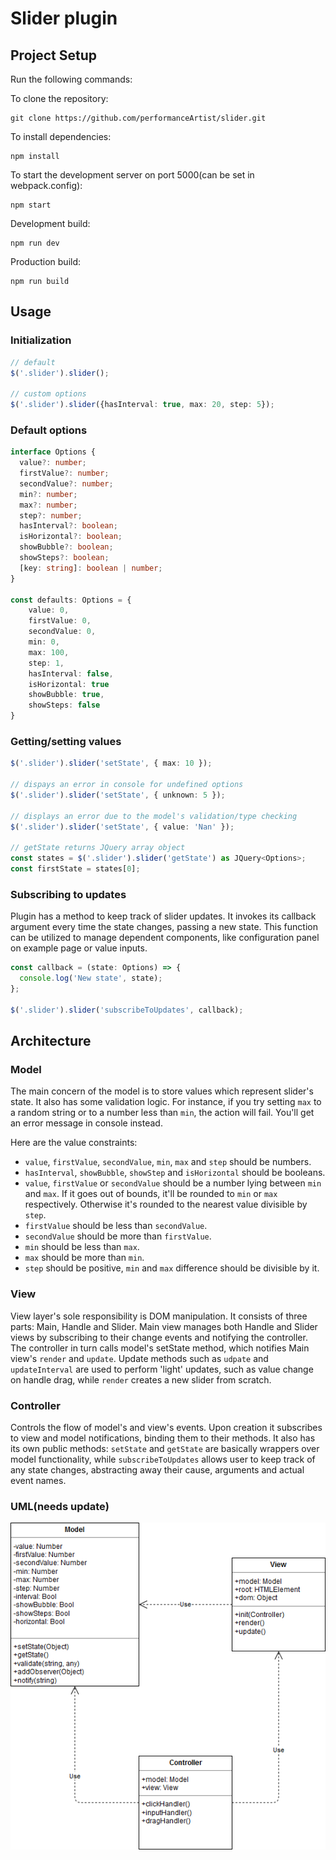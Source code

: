 # Slider plugin

## Project Setup

Run the following commands:

To clone the repository:

```
git clone https://github.com/performanceArtist/slider.git
```

To install dependencies:

```
npm install
```

To start the development server on port 5000(can be set in webpack.config):

```shell
npm start
```

Development build:

```shell
npm run dev
```

Production build:

```
npm run build
```

## Usage

### Initialization

```ts
// default
$('.slider').slider();

// custom options
$('.slider').slider({hasInterval: true, max: 20, step: 5});
```

### Default options

```ts
interface Options {
  value?: number;
  firstValue?: number;
  secondValue?: number;
  min?: number;
  max?: number;
  step?: number;
  hasInterval?: boolean;
  isHorizontal?: boolean;
  showBubble?: boolean;
  showSteps?: boolean;
  [key: string]: boolean | number;
}

const defaults: Options = {
    value: 0,
    firstValue: 0,
    secondValue: 0,
    min: 0,
    max: 100,
    step: 1,
    hasInterval: false,
    isHorizontal: true
    showBubble: true,
    showSteps: false
}
```

### Getting/setting values

```ts
$('.slider').slider('setState', { max: 10 });

// dispays an error in console for undefined options
$('.slider').slider('setState', { unknown: 5 });

// displays an error due to the model's validation/type checking
$('.slider').slider('setState', { value: 'Nan' });

// getState returns JQuery array object
const states = $('.slider').slider('getState') as JQuery<Options>;
const firstState = states[0];
```

### Subscribing to updates

Plugin has a method to keep track of slider updates. It invokes its callback argument every time the state changes, passing a new state. This function can be utilized to manage dependent components, like configuration panel on example page or value inputs. 

```ts
const callback = (state: Options) => {
  console.log('New state', state);
};

$('.slider').slider('subscribeToUpdates', callback);
```

## Architecture

### Model

The main concern of the model is to store values which represent slider's state. It also has some validation logic. For instance, if you try setting `max` to a random string or to a number less than `min`, the action will fail. You'll get an error message in console instead. 

Here are the value constraints:

* `value`, `firstValue`, `secondValue`, `min`, `max` and `step` should be numbers.
* `hasInterval`, `showBubble`, `showStep` and `isHorizontal` should be booleans.
* `value`, `firstValue` or `secondValue` should be a number lying between `min` and `max`. If it goes out of bounds, it'll be rounded to `min` or `max` respectively. Otherwise it's rounded to the nearest value divisible by `step`.
* `firstValue` should be less than `secondValue`.
* `secondValue` should be more than `firstValue`.
* `min` should be less than `max`.
* `max` should be more than `min`.
* `step` should be positive, `min` and `max` difference should be divisible by it.

### View

View layer's sole responsibility is DOM manipulation. It consists of three parts: Main, Handle and Slider. Main view manages both Handle and Slider views by subscribing to their change events and notifying the controller. The controller in turn calls model's setState method, which notifies Main view's `render` and `update`. Update methods such as `udpate` and `updateInterval` are used to perform 'light' updates, such as value change on handle drag, while `render` creates a new slider from scratch.  

### Controller

Controls the flow of model's and view's events. Upon creation it subscribes to view and model notifications, binding them to their methods. It also has its own public methods: `setState` and `getState` are basically wrappers over model functionality, while `subscribeToUpdates` allows user to keep track of any state changes, abstracting away their cause, arguments and actual event names. 

### UML(needs update)

![UML diagram](diagram.png)